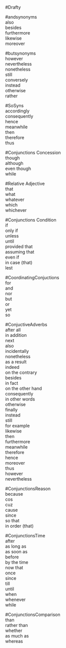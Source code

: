 #Drafty  
  
#andsynonyms  
	also  
	besides  
	furthermore  
	likewise  
	moreover  
  
#butsynonyms  
	however  
	nevertheless  
	nonetheless  
	still  
	conversely  
	instead  
	otherwise  
	rather  
  
#SoSyns  
	accordingly  
	consequently  
	hence  
	meanwhile  
	then  
	therefore  
	thus  
  
#Conjunctions Concession  
	though  
	although  
	even though  
	while  
  
#Relative Adjective  
	that  
	what  
	whatever  
	which  
	whichever  
  
#Conjunctions Condition  
	if  
	only if  
	unless  
	until  
	provided that  
	assuming that  
	even if  
	in case (that)  
	lest  
  
  
#CoordinatingConjuctions  
	for  
	and  
	nor  
	but  
	or  
	yet  
	so  
  
#ConjuctiveAdverbs  
	after all  
	in addition  
	next  
	also  
	incidentally  
	nonetheless  
	as a result  
	indeed  
	on the contrary  
	besides  
	in fact  
	on the other hand  
	consequently  
	in other words  
	otherwise  
	finally  
	instead  
	still  
	for example  
	likewise  
	then  
	furthermore  
	meanwhile  
	therefore  
	hence  
	moreover  
	thus  
	however  
	nevertheless  
  
#ConjunctionsReason  
	because  
	cos  
	cuz  
	cause  
	since  
	so that  
	in order (that)  
  
#ConjunctionsTime  
	after  
	as long as  
	as soon as  
	before  
	by the time  
	now that  
	once  
	since  
	till  
	until  
	when  
	whenever  
	while  
  
#ConjunctionsComparison  
	than  
	rather than  
	whether  
	as much as  
	whereas  
  
  
  
  
